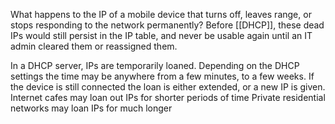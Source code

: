 
What happens to the IP of a mobile device that turns off, leaves range, or stops responding to the network permanently?
Before [[DHCP]], these dead IPs would still persist in the IP table, and never be usable again until an IT admin cleared them or reassigned them.

In a DHCP server, IPs are temporarily loaned. Depending on the DHCP settings the time may be anywhere from a few minutes, to a few weeks. If the device is still connected the loan is either extended, or a new IP is given.
	Internet cafes may loan out IPs for shorter periods of time
	Private residential networks may loan IPs for much longer